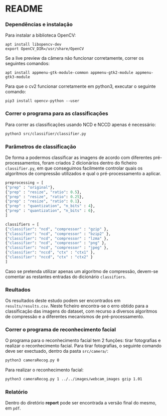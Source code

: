 # README

### Dependências e instalação

Para instalar a biblioteca OpenCV:

```
apt install libopencv-dev
export OpenCV_DIR=/usr/share/OpenCV
```

Se a live preview da câmera não funcionar corretamente, correr os seguintes comandos:

```
apt install appmenu-gtk-module-common appmenu-gtk2-module appmenu-gtk3-module
```

Para que o cv2 funcionar corretamente em python3, executar o seguinte comando:

```
pip3 install opencv-python --user
```

### Correr o programa para as classificações

Para correr as classificações usando NCD e NCCD apenas é necessário:
```bash
python3 src/classifier/classifier.py
```

### Parâmetros de classificação

De forma a podermos classificar as imagens de acordo com diferentes pré-processamentos, foram criados 2 dicionários dentro do ficheiro ```classifier.py```, em que conseguimos facilmente controlar quais os algoritmos de compressão utilizados e qual o pré-processamento  a aplicar.

```python
preprocessing = [
{"prep" : "original"},
{"prep" : "resize", "ratio": 0.5},
{"prep" : "resize", "ratio": 0.25},
{"prep" : "resize", "ratio": 0.1},
{"prep" : "quantization", "n_bits" : 4},
{"prep" : "quantization", "n_bits" : 6},
]

classifiers = [
{"classifier": "ncd", "compressor" : "gzip" },
{"classifier": "ncd", "compressor" : "bzip2" },
{"classifier": "ncd", "compressor" : "lzma" },
{"classifier": "ncd", "compressor" : "png" },
{"classifier": "ncd", "compressor" : "jpeg" },
{"classifier": "nccd", "ctx" : "ctx1" },
{"classifier": "nccd", "ctx" : "ctx2" }
]
```

Caso se pretenda utilizar apenas um algoritmo de compressão, devem-se comentar as restantes entradas do dicionário ```classifiers```.

### Reultados
Os resultados deste estudo podem ser encontrados em ```results/results.csv```. Neste ficheiro encontra-se o erro obtido para a classificação das imagens do dataset, com recurso a diversos algoritmos de compressão e a diferentes mecanismos de pré-processamento.

### Correr o programa de reconhecimento facial
O programa para o reconhecimento facial tem 2 funções: tirar fotografias e realizar o reconhecimento facial.
Para tirar fotografias, o seguinte comando deve ser exectuado, dentro da pasta ```src/camera/```:
```bash
python3 cameraRecog.py 0
```

Para realizar o reconhecimento facial:
```bash
python3 cameraRecog.py 1 ../../images/webcam_images gzip 1.01
```

### Relatório

Dentro do diretório  **report** pode ser encontrada a versão final do mesmo, em ```pdf```.



